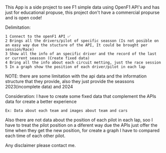 This App is a side project to see F1 simple data using OpenF1 API's and has just for educational propuse, this project don't have a commercial propurse and is open code!

Delimitation:

    1 Connect to the openF1 API ✅
    2 Brings all the drivers/pilot of specific seasson (Is not posible on an easy way due the stucture of the API, It could be brought per session/Race)
    3 Show all the info of an specific driver and the record of the last or current seasson (Create fixed data)
    4 Bring all the info about each circuit metting, just the race session
    5 In a graph show the position of each driver/pilot in each lap

NOTE: there are some limitation with the api data and the information structure that they provide, also they just provide the seassons 2023(incomplete data) and 2024


Consideration:
I have to create some fixed data that complement the APIs data for create a better experience

    Ex: Data about each team and images about team and cars

Also there are not data about the position of each pilot in each lap, soo I have to treat the pilot position on a diferent way due the APIs just offer the time when they get the new position, for create a graph I have to compared each time of each other pilot.


Any disclaimer please contact me.